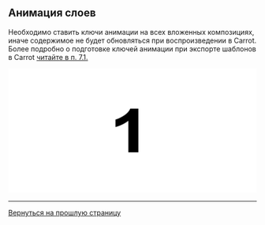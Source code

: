 ## **Анимация слоев**

Необходимо ставить ключи анимации на всех вложенных композициях, иначе содержимое не будет обновляться при воспроизведении в Carrot. Более подробно о подготовке ключей анимации при экспорте шаблонов в Сarrot [читайте в п. 7.1.](export.md)

![AE_Keys](_images/image11.png "Keys")

---

[Вернуться на прошлую страницу](layers.md)
